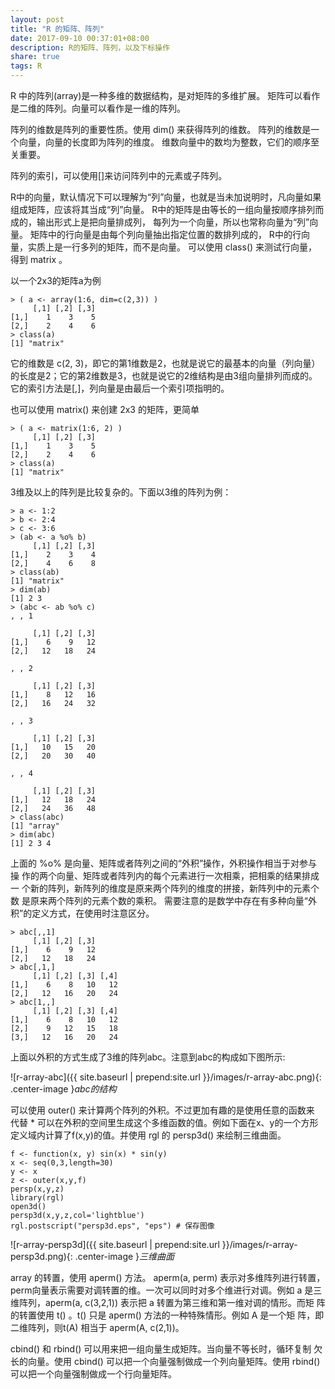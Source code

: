 ```yaml
---
layout: post
title: "R 的矩阵、阵列"
date: 2017-09-10 00:37:01+08:00
description: R的矩阵、阵列，以及下标操作
share: true
tags: R
---
```


R 中的阵列(array)是一种多维的数据结构，是对矩阵的多维扩展。
矩阵可以看作是二维的阵列。向量可以看作是一维的阵列。

阵列的维数是阵列的重要性质。使用 dim() 来获得阵列的维数。
阵列的维数是一个向量，向量的长度即为阵列的维度。
维数向量中的数均为整数，它们的顺序至关重要。

阵列的索引，可以使用[]来访问阵列中的元素或子阵列。

R中的向量，默认情况下可以理解为“列”向量，也就是当未加说明时，凡向量如果
组成矩阵，应该将其当成“列”向量。
R中的矩阵是由等长的一组向量按顺序排列而成的，输出形式上是把向量排成列，
每列为一个向量，所以也常称向量为“列”向量。
矩阵中的行向量是由每个列向量抽出指定位置的数排列成的，
R中的行向量，实质上是一行多列的矩阵，而不是向量。
可以使用 class() 来测试行向量，得到 matrix 。

以一个2x3的矩阵a为例

    > ( a <- array(1:6, dim=c(2,3)) )
         [,1] [,2] [,3]
    [1,]    1    3    5
    [2,]    2    4    6
    > class(a)
    [1] "matrix"

它的维数是 c(2, 3)，即它的第1维数是2，也就是说它的最基本的向量（列向量）
的长度是2；它的第2维数是3，也就是说它的2维结构是由3组向量排列而成的。
它的索引方法是[,]，列向量是由最后一个索引项指明的。

也可以使用 matrix() 来创建 2x3 的矩阵，更简单

    > ( a <- matrix(1:6, 2) )
         [,1] [,2] [,3]
    [1,]    1    3    5
    [2,]    2    4    6
    > class(a)
    [1] "matrix"


3维及以上的阵列是比较复杂的。下面以3维的阵列为例：

    > a <- 1:2
    > b <- 2:4
    > c <- 3:6
    > (ab <- a %o% b)
         [,1] [,2] [,3]
    [1,]    2    3    4
    [2,]    4    6    8
    > class(ab)
    [1] "matrix"
    > dim(ab)
    [1] 2 3
    > (abc <- ab %o% c)
    , , 1

         [,1] [,2] [,3]
    [1,]    6    9   12
    [2,]   12   18   24

    , , 2

         [,1] [,2] [,3]
    [1,]    8   12   16
    [2,]   16   24   32

    , , 3

         [,1] [,2] [,3]
    [1,]   10   15   20
    [2,]   20   30   40

    , , 4

         [,1] [,2] [,3]
    [1,]   12   18   24
    [2,]   24   36   48
    > class(abc)
    [1] "array"
    > dim(abc)
    [1] 2 3 4

上面的 %o% 是向量、矩阵或者阵列之间的“外积”操作，外积操作相当于对参与操
作的两个向量、矩阵或者阵列内的每个元素进行一次相乘，把相乘的结果排成一
个新的阵列，新阵列的维度是原来两个阵列的维度的拼接，新阵列中的元素个数
是原来两个阵列的元素个数的乘积。
需要注意的是数学中存在有多种向量“外积”的定义方式，在使用时注意区分。

    > abc[,,1]
         [,1] [,2] [,3]
    [1,]    6    9   12
    [2,]   12   18   24
    > abc[,1,]
         [,1] [,2] [,3] [,4]
    [1,]    6    8   10   12
    [2,]   12   16   20   24
    > abc[1,,]
         [,1] [,2] [,3] [,4]
    [1,]    6    8   10   12
    [2,]    9   12   15   18
    [3,]   12   16   20   24

上面以外积的方式生成了3维的阵列abc。注意到abc的构成如下图所示:

![r-array-abc]({{ site.baseurl | prepend:site.url }}/images/r-array-abc.png){: .center-image }*abc的结构*

可以使用 outer() 来计算两个阵列的外积。不过更加有趣的是使用任意的函数来
代替 * 可以在外积的空间里生成这个多维函数的值。例如下面在x、y的一个方形
定义域内计算了f(x,y)的值。并使用 rgl 的 persp3d() 来绘制三维曲面。

    f <- function(x, y) sin(x) * sin(y)
    x <- seq(0,3,length=30)
    y <- x
    z <- outer(x,y,f)
    persp(x,y,z)
    library(rgl)
    open3d()
    persp3d(x,y,z,col='lightblue')
    rgl.postscript("persp3d.eps", "eps") # 保存图像

![r-array-persp3d]({{ site.baseurl | prepend:site.url }}/images/r-array-persp3d.png){: .center-image }*三维曲面*

array 的转置，使用 aperm() 方法。 aperm(a, perm) 表示对多维阵列进行转置，
perm向量表示需要对调转置的维。一次可以同时对多个维进行对调。例如 a 是三
维阵列，aperm(a, c(3,2,1)) 表示把 a 转置为第三维和第一维对调的情形。而矩
阵的转置使用 t() 。t() 只是 aperm() 方法的一种特殊情形。例如 A 是一个矩
阵，即二维阵列，则t(A) 相当于 aperm(A, c(2,1))。

cbind() 和 rbind() 可以用来把一组向量生成矩阵。当向量不等长时，循环复制
欠长的向量。使用 cbind() 可以把一个向量强制做成一个列向量矩阵。使用
rbind() 可以把一个向量强制做成一个行向量矩阵。


